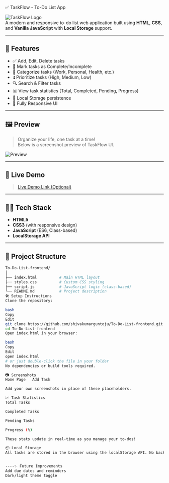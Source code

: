 ✅ TaskFlow - To-Do List App

![TaskFlow Logo](https://img.shields.io/badge/status-active-brightgreen?style=flat)  
A modern and responsive to-do list web application built using **HTML**, **CSS**, and **Vanilla JavaScript** with **Local Storage** support.

---

## 📌 Features

- ✅ Add, Edit, Delete tasks
- 🔄 Mark tasks as Complete/Incomplete
- 📂 Categorize tasks (Work, Personal, Health, etc.)
- ⏫ Prioritize tasks (High, Medium, Low)
- 🔍 Search & Filter tasks
- 📊 View task statistics (Total, Completed, Pending, Progress)
- 💾 Local Storage persistence
- 📱 Fully Responsive UI

---

## 🖼️ Preview

> Organize your life, one task at a time!  
> Below is a screenshot preview of TaskFlow UI.

![Preview](https://github.com/shivakumarguntoju/To-Do-List-frontend/commit/c483280015d922c504da3c3157b220667c0d0da3)

---

## 🚀 Live Demo

> [Live Demo Link (Optional)](https://your-live-link-if-deployed.com)

---

## 🧑‍💻 Tech Stack

- **HTML5**
- **CSS3** (with responsive design)
- **JavaScript** (ES6, Class-based)
- **LocalStorage API**

---

## 📁 Project Structure

```bash
To-Do-List-frontend/
│
├── index.html          # Main HTML layout
├── styles.css          # Custom CSS styling
├── script.js           # JavaScript logic (class-based)
└── README.md           # Project description
🛠️ Setup Instructions
Clone the repository:

bash
Copy
Edit
git clone https://github.com/shivakumarguntoju/To-Do-List-frontend.git
cd To-Do-List-frontend
Open index.html in your browser:

bash
Copy
Edit
open index.html
# or just double-click the file in your folder
No dependencies or build tools required.

📷 Screenshots
Home Page	Add Task

Add your own screenshots in place of these placeholders.

📈 Task Statistics
Total Tasks

Completed Tasks

Pending Tasks

Progress (%)

These stats update in real-time as you manage your to-dos!

📦 Local Storage
All tasks are stored in the browser using the localStorage API. No backend or database required.


----✨ Future Improvements
Add due dates and reminders
Dark/light theme toggle

